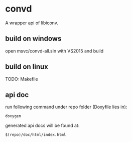 # convd

A wrapper api of libiconv.

## build on windows

open msvc/convd-all.sln with VS2015 and build


## build on linux

TODO: Makefile

## api doc

run following command under repo folder (Doxyfile lies in):

	doxygen

generated api docs will be found at:

	$(repo)/doc/html/index.html
